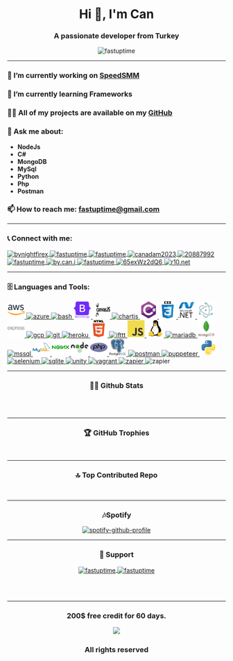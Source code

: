 <h1 align="center">Hi 👋, I'm Can</h1>
<h3 align="center">A passionate developer from Turkey</h3>

<p align="center">
  <img src="https://komarev.com/ghpvc/?username=fastuptime&label=Profile%20views&color=0e75b6&style=flat" alt="fastuptime" />
</p>

---

### 🔭 I’m currently working on [SpeedSMM](https://speedsmm.com/)
### 🌱 I’m currently learning **Frameworks**

### 👨‍💻 All of my projects are available on my [GitHub](https://github.com/fastuptime?tab=repositories)

### 💬 Ask me about:
- **NodeJs**
- **C#**
- **MongoDB**
- **MySql**
- **Python**
- **Php**
- **Postman**

### 📫 How to reach me: **fastuptime@gmail.com**

---

<h3 align="left">📞 Connect with me:</h3>
<p align="left">
  <a href="https://codepen.io/bynightfirex" target="blank">
    <img align="center" src="https://raw.githubusercontent.com/rahuldkjain/github-profile-readme-generator/master/src/images/icons/Social/codepen.svg" alt="bynightfirex" height="30" width="40" />
  </a>
  <a href="https://dev.to/fastuptime" target="blank">
    <img align="center" src="https://raw.githubusercontent.com/rahuldkjain/github-profile-readme-generator/master/src/images/icons/Social/devto.svg" alt="fastuptime" height="30" width="40" />
  </a>
  <a href="https://twitter.com/fastuptime" target="blank">
    <img align="center" src="https://raw.githubusercontent.com/rahuldkjain/github-profile-readme-generator/master/src/images/icons/Social/twitter.svg" alt="fastuptime" height="30" width="40" />
  </a>
  <a href="https://linkedin.com/in/canadam2023" target="blank">
    <img align="center" src="https://raw.githubusercontent.com/rahuldkjain/github-profile-readme-generator/master/src/images/icons/Social/linked-in-alt.svg" alt="canadam2023" height="30" width="40" />
  </a>
  <a href="https://stackoverflow.com/users/20887992" target="blank">
    <img align="center" src="https://raw.githubusercontent.com/rahuldkjain/github-profile-readme-generator/master/src/images/icons/Social/stack-overflow.svg" alt="20887992" height="30" width="40" />
  </a>
  <a href="https://codesandbox.com/fastuptime" target="blank">
    <img align="center" src="https://raw.githubusercontent.com/rahuldkjain/github-profile-readme-generator/master/src/images/icons/Social/codesandbox.svg" alt="fastuptime" height="30" width="40" />
  </a>
  <a href="https://instagram.com/by.can.i" target="blank">
    <img align="center" src="https://raw.githubusercontent.com/rahuldkjain/github-profile-readme-generator/master/src/images/icons/Social/instagram.svg" alt="by.can.i" height="30" width="40" />
  </a>
  <a href="https://www.youtube.com/@fastuptime" target="blank">
    <img align="center" src="https://raw.githubusercontent.com/rahuldkjain/github-profile-readme-generator/master/src/images/icons/Social/youtube.svg" alt="fastuptime" height="30" width="40" />
  </a>
  <a href="https://discord.gg/65exWz2dQ6" target="blank">
    <img align="center" src="https://raw.githubusercontent.com/rahuldkjain/github-profile-readme-generator/master/src/images/icons/Social/discord.svg" alt="65exWz2dQ6" height="30" width="40" />
  </a>
  <a href="https://www.r10.net/profil/156201-bycaner.html" target="blank">
    <img align="center" src="https://i.hizliresim.com/83pny2q.jpg" alt="r10.net" height="30" width="40" />
  </a>
</p>

---

<h3 align="left">🗄️ Languages and Tools:</h3>
<p align="left"> <a href="https://aws.amazon.com" target="_blank" rel="noreferrer"> <img src="https://raw.githubusercontent.com/devicons/devicon/master/icons/amazonwebservices/amazonwebservices-original-wordmark.svg" alt="aws" width="40" height="40"/> </a> <a href="https://azure.microsoft.com/en-in/" target="_blank" rel="noreferrer"> <img src="https://www.vectorlogo.zone/logos/microsoft_azure/microsoft_azure-icon.svg" alt="azure" width="40" height="40"/> </a> <a href="https://www.gnu.org/software/bash/" target="_blank" rel="noreferrer"> <img src="https://www.vectorlogo.zone/logos/gnu_bash/gnu_bash-icon.svg" alt="bash" width="40" height="40"/> </a> <a href="https://getbootstrap.com" target="_blank" rel="noreferrer"> <img src="https://raw.githubusercontent.com/devicons/devicon/master/icons/bootstrap/bootstrap-plain-wordmark.svg" alt="bootstrap" width="40" height="40"/> </a> <a href="https://canvasjs.com" target="_blank" rel="noreferrer"> <img src="https://raw.githubusercontent.com/Hardik0307/Hardik0307/master/assets/canvasjs-charts.svg" alt="canvasjs" width="40" height="40"/> </a> <a href="https://www.chartjs.org" target="_blank" rel="noreferrer"> <img src="https://www.chartjs.org/media/logo-title.svg" alt="chartjs" width="40" height="40"/> </a> <a href="https://www.w3schools.com/cs/" target="_blank" rel="noreferrer"> <img src="https://raw.githubusercontent.com/devicons/devicon/master/icons/csharp/csharp-original.svg" alt="csharp" width="40" height="40"/> </a> <a href="https://www.w3schools.com/css/" target="_blank" rel="noreferrer"> <img src="https://raw.githubusercontent.com/devicons/devicon/master/icons/css3/css3-original-wordmark.svg" alt="css3" width="40" height="40"/> </a> <a href="https://dotnet.microsoft.com/" target="_blank" rel="noreferrer"> <img src="https://raw.githubusercontent.com/devicons/devicon/master/icons/dot-net/dot-net-original-wordmark.svg" alt="dotnet" width="40" height="40"/> </a> <a href="https://www.electronjs.org" target="_blank" rel="noreferrer"> <img src="https://raw.githubusercontent.com/devicons/devicon/master/icons/electron/electron-original.svg" alt="electron" width="40" height="40"/> </a> <a href="https://expressjs.com" target="_blank" rel="noreferrer"> <img src="https://raw.githubusercontent.com/devicons/devicon/master/icons/express/express-original-wordmark.svg" alt="express" width="40" height="40"/> </a> <a href="https://cloud.google.com" target="_blank" rel="noreferrer"> <img src="https://www.vectorlogo.zone/logos/google_cloud/google_cloud-icon.svg" alt="gcp" width="40" height="40"/> </a> <a href="https://git-scm.com/" target="_blank" rel="noreferrer"> <img src="https://www.vectorlogo.zone/logos/git-scm/git-scm-icon.svg" alt="git" width="40" height="40"/> </a> <a href="https://heroku.com" target="_blank" rel="noreferrer"> <img src="https://www.vectorlogo.zone/logos/heroku/heroku-icon.svg" alt="heroku" width="40" height="40"/> </a> <a href="https://www.w3.org/html/" target="_blank" rel="noreferrer"> <img src="https://raw.githubusercontent.com/devicons/devicon/master/icons/html5/html5-original-wordmark.svg" alt="html5" width="40" height="40"/> </a> <a href="https://ifttt.com/" target="_blank" rel="noreferrer"> <img src="https://www.vectorlogo.zone/logos/ifttt/ifttt-ar21.svg" alt="ifttt" width="40" height="40"/> </a> <a href="https://developer.mozilla.org/en-US/docs/Web/JavaScript" target="_blank" rel="noreferrer"> <img src="https://raw.githubusercontent.com/devicons/devicon/master/icons/javascript/javascript-original.svg" alt="javascript" width="40" height="40"/> </a> <a href="https://www.linux.org/" target="_blank" rel="noreferrer"> <img src="https://raw.githubusercontent.com/devicons/devicon/master/icons/linux/linux-original.svg" alt="linux" width="40" height="40"/> </a> <a href="https://mariadb.org/" target="_blank" rel="noreferrer"> <img src="https://www.vectorlogo.zone/logos/mariadb/mariadb-icon.svg" alt="mariadb" width="40" height="40"/> </a> <a href="https://www.mongodb.com/" target="_blank" rel="noreferrer"> <img src="https://raw.githubusercontent.com/devicons/devicon/master/icons/mongodb/mongodb-original-wordmark.svg" alt="mongodb" width="40" height="40"/> </a> <a href="https://www.microsoft.com/en-us/sql-server" target="_blank" rel="noreferrer"> <img src="https://www.svgrepo.com/show/303229/microsoft-sql-server-logo.svg" alt="mssql" width="40" height="40"/> </a> <a href="https://www.mysql.com/" target="_blank" rel="noreferrer"> <img src="https://raw.githubusercontent.com/devicons/devicon/master/icons/mysql/mysql-original-wordmark.svg" alt="mysql" width="40" height="40"/> </a> <a href="https://www.nginx.com" target="_blank" rel="noreferrer"> <img src="https://raw.githubusercontent.com/devicons/devicon/master/icons/nginx/nginx-original.svg" alt="nginx" width="40" height="40"/> </a> <a href="https://nodejs.org" target="_blank" rel="noreferrer"> <img src="https://raw.githubusercontent.com/devicons/devicon/master/icons/nodejs/nodejs-original-wordmark.svg" alt="nodejs" width="40" height="40"/> </a> <a href="https://www.php.net" target="_blank" rel="noreferrer"> <img src="https://raw.githubusercontent.com/devicons/devicon/master/icons/php/php-original.svg" alt="php" width="40" height="40"/> </a> <a href="https://www.postgresql.org" target="_blank" rel="noreferrer"> <img src="https://raw.githubusercontent.com/devicons/devicon/master/icons/postgresql/postgresql-original-wordmark.svg" alt="postgresql" width="40" height="40"/> </a> <a href="https://postman.com" target="_blank" rel="noreferrer"> <img src="https://www.vectorlogo.zone/logos/getpostman/getpostman-icon.svg" alt="postman" width="40" height="40"/> </a> <a href="https://github.com/puppeteer/puppeteer" target="_blank" rel="noreferrer"> <img src="https://www.vectorlogo.zone/logos/pptrdev/pptrdev-official.svg" alt="puppeteer" width="40" height="40"/> </a> <a href="https://www.python.org" target="_blank" rel="noreferrer"> <img src="https://raw.githubusercontent.com/devicons/devicon/master/icons/python/python-original.svg" alt="python" width="40" height="40"/> </a> <a href="https://www.selenium.dev" target="_blank" rel="noreferrer"> <img src="https://raw.githubusercontent.com/detain/svg-logos/780f25886640cef088af994181646db2f6b1a3f8/svg/selenium-logo.svg" alt="selenium" width="40" height="40"/> </a> <a href="https://www.sqlite.org/" target="_blank" rel="noreferrer"> <img src="https://www.vectorlogo.zone/logos/sqlite/sqlite-icon.svg" alt="sqlite" width="40" height="40"/> </a> <a href="https://unity.com/" target="_blank" rel="noreferrer"> <img src="https://www.vectorlogo.zone/logos/unity3d/unity3d-icon.svg" alt="unity" width="40" height="40"/> </a> <a href="https://www.vagrantup.com/" target="_blank" rel="noreferrer"> <img src="https://www.vectorlogo.zone/logos/vagrantup/vagrantup-icon.svg" alt="vagrant" width="40" height="40"/> </a>  <a href="https://zapier.com" target="_blank" rel="noreferrer"> <img src="https://www.vectorlogo.zone/logos/zapier/zapier-icon.svg" alt="zapier" width="40" height="40"/> </a>  <img src="https://i.hizliresim.com/83pny2q.jpg" alt="zapier" width="40" height="40"/></p>

---

<h3 align="center">👨‍💻 Github Stats</h3>

<p align="center">
<img src="https://github-readme-stats.vercel.app/api/top-langs/?username=fastuptime&amp;theme=radical&amp;hide_border=false&amp;include_all_commits=false&amp;count_private=false&amp;layout=compact" alt=""><br>
<img src="https://github-readme-stats.vercel.app/api?username=fastuptime&amp;theme=radical&amp;hide_border=false&amp;include_all_commits=false&amp;count_private=false" alt="">
<img src="https://github-readme-streak-stats.herokuapp.com/?user=fastuptime&amp;theme=radical&amp;hide_border=false" alt="">
</p>

---

<h3 align="center">🏆 GitHub Trophies</h3>

<p align="center">
<img src="https://github-profile-trophy.vercel.app/?username=fastuptime&amp;theme=radical&amp;no-frame=false&amp;no-bg=true&amp;margin-w=4" alt="">
</p>

---

<h3 align="center">🔝 Top Contributed Repo</h3>

<p align="center">
<img src="https://github-contributor-stats.vercel.app/api?username=fastuptime&amp;limit=5&amp;theme=radical&amp;combine_all_yearly_contributions=true" alt="">
</p>

---

<h3 align="center">🎶Spotify</h3>

<p align="center">
<a href="https://spotify-github-profile.vercel.app/api/view?uid=qgbw9tmglmdrl6yhktnx1x2bz&amp;redirect=true"><img src="https://spotify-github-profile.vercel.app/api/view?uid=qgbw9tmglmdrl6yhktnx1x2bz&amp;cover_image=true&amp;theme=default&amp;show_offline=true&amp;background_color=121212&amp;interchange=false" alt="spotify-github-profile"></a>
</p>

---

<h3 align="center">🫶 Support</h3>

<p align="center"><a href="https://www.buymeacoffee.com/fastuptime"> <img align="center" src="https://cdn.buymeacoffee.com/buttons/v2/default-yellow.png" height="50" width="210" alt="fastuptime" /></a><a href="https://ko-fi.com/fastuptime"> <img align="center" src="https://cdn.ko-fi.com/cdn/kofi3.png?v=3" height="50" width="210" alt="fastuptime" /></a></p><br><br>

---


<h3 align="center">200$ free credit for 60 days.</h3>

<p align="center">
<a href="https://www.digitalocean.com/?refcode=6f3ae13f128d&utm_campaign=Referral_Invite&utm_medium=Referral_Program&utm_source=badge">
<img src="https://web-platforms.sfo2.cdn.digitaloceanspaces.com/WWW/Badge%202.svg"></img>
</a>
</p>

<h3 align="center">
All rights reserved 
</h3>

